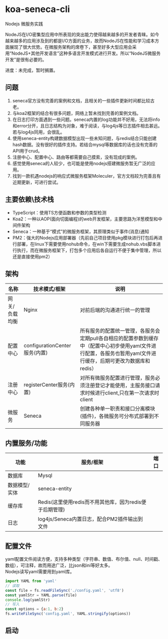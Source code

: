 # koa-seneca-cli
Nodejs 微服务实践   

NodeJS在I/O密集型应用中所表现的突出能力使得越来越多的开发者青睐。如今越来越多的应用涉及到的都是I/O方面的业务，故而NodeJS在性能和学习成本方面展现了很大优势。在微服务架构的席卷下，甚至好多大型应用会采用“NodeJS+其他开发语言”这种多语言开发模式进行开发。所以“NodeJS微服务开发”是很有必要的。       

进度：未完成，暂时搁置。

## 问题
1. seneca官方没有完善的案例和文档，且相关的一些插件更新时间都比较古老。
2. 与koa2框架的结合有很多问题，网络上暂未找到完善的案例文档。
3. 在日志打印方面遇到一些问题。seneca内置的log功能并不好用，无法将info和error分开，且日志结构为对象，难于阅读，与log4js等日志插件相去甚远。若与log4js同用，会很乱。
4. 使用seneca-entity构建数据模型出现一些未知问题，与redis结合只能创建hash数据。没有很好的插件支持。若结合mysql等数据库的话也没有完善的API用于crud。
5. 注册中心、配置中心、路由等都需要自己摸索，没有现成的案例。
6. 感觉使用seneca的人较少，也可能是使用nodejs搭建微服务暂无广泛的应用。
7. 找到一款机遇nodejs的响应式微服务框架Moleculer，官方文档较为完善且有近期更新，可进行尝试。

## 主要依赖\技术栈

- TypeScript：使用TS方便函数和参数的类型检测
- Koa2：一种以AOP(面向切面编程)的web开发框架，主要思路为洋葱模型和中间件架构
- Seneca：一种基于“模式”的微服务框架，其原理类似于事件(消息)通知
- PM2：强大的Nodejs应用部署器（先前自己项目使用pkg模块进行打包后再进行部署，在linux下需要使用nohub命令，在win下需要生成nohub.vbs脚本进行执行，而在微服务框架下，打包多个应用后各自运行不便于集中管理，所以还是直接使用pm2）

## 架构

| 名称          | 技术模式/框架 | 说明                                                   |
| ------------- | ------------- | ------------------------------------------------------ |
| 网关/负载均衡 | Nginx         | 对前后端的沟通进行统一的管理                           |
| 配置中心      | configurationCenter服务(内置)  | 所有服务的配置统一管理，各服务会定期pull各自相应的配置参数到缓存中（配置中心初步使用yaml文件进行配置，各服务也暂用yaml文件进行缓存，后期可更改为数据库和redis）  |
| 注册中心      | registerCenter服务(内置)  | 对所有微服务配置进行管理，服务必须注册登记才能使用，主服务接口请求时候进行client,只在第一次请求时client       |
| 微服务        | Seneca        | 创建各种单一职责和接口分离模块(插件)，各微服务可分布式部署到不同服务器 |



## 内置服务/功能

| 功能   | 服务/框架 | 端口 |
| ------ | --------- | ---- |
| 数据库 | Mysql     |      |
| 数据模型/实体 | seneca-entity  |      |
| 缓存库 | Redis(这里使用redis而不用其他库，因为redis便于后期管理)     |      |
| 日志   | log4js/Seneca内置日志，配合PM2插件输出到文件 |      |


## 配置文件
yaml配置文件阅读方便，支持多种类型（字符串、数值、布尔值、null、时间戳、数组），可注释，故而用途广泛，比json和ini等好太多。   
Nodejs读写yaml需要用到yaml库。
```js
import YAML from 'yaml'
// 读取
const file = fs.readFileSync('./config.yaml', 'utf8')
const yamlStr = YAML.parse(file)
console.log(yamlStr)
// 写入
const options = {a:1, b:2}
fs.writeFileSync('config.yaml', YAML.stringify(options))
```

## 启动